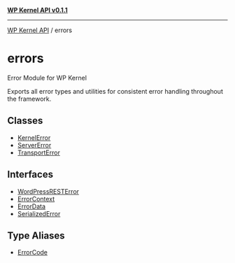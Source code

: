 [**WP Kernel API v0.1.1**](../README.md)

---

[WP Kernel API](../README.md) / errors

# errors

Error Module for WP Kernel

Exports all error types and utilities for consistent error handling throughout the framework.

## Classes

- [KernelError](classes/KernelError.md)
- [ServerError](classes/ServerError.md)
- [TransportError](classes/TransportError.md)

## Interfaces

- [WordPressRESTError](interfaces/WordPressRESTError.md)
- [ErrorContext](interfaces/ErrorContext.md)
- [ErrorData](interfaces/ErrorData.md)
- [SerializedError](interfaces/SerializedError.md)

## Type Aliases

- [ErrorCode](type-aliases/ErrorCode.md)
